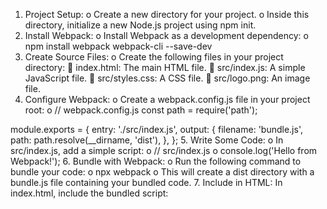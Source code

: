 1.	Project Setup:
o	Create a new directory for your project.
o	Inside this directory, initialize a new Node.js project using npm init.
2.	Install Webpack:
o	Install Webpack as a development dependency:
o	npm install webpack webpack-cli --save-dev
3.	Create Source Files:
o	Create the following files in your project directory: 
	index.html: The main HTML file.
	src/index.js: A simple JavaScript file.
	src/styles.css: A CSS file.
	src/logo.png: An image file.
4.	Configure Webpack:
o	Create a webpack.config.js file in your project root:
o	// webpack.config.js
const path = require('path');

module.exports = {
  entry: './src/index.js',
  output: {
    filename: 'bundle.js',
    path: path.resolve(__dirname, 'dist'),
  },
};
5.	Write Some Code:
o	In src/index.js, add a simple script:
o	// src/index.js
o	console.log('Hello from Webpack!');
6.	Bundle with Webpack:
o	Run the following command to bundle your code:
o	npx webpack
o	This will create a dist directory with a bundle.js file containing your bundled code.
7.	Include in HTML:
In index.html, include the bundled script:
